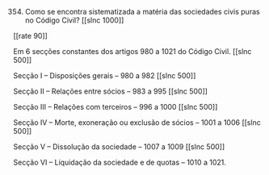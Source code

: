 354. Como se encontra sistematizada a matéria das sociedades civis puras no Código Civil?
[[slnc 1000]]

[[rate 90]]

Em 6 secções constantes dos artigos 980 a 1021 do Código Civil.
[[slnc 500]]

Secção I – Disposições gerais – 980 a 982
[[slnc 500]]

Secção II – Relações entre sócios – 983 a 995
[[slnc 500]]

Secção III – Relações com terceiros – 996 a 1000
[[slnc 500]]

Secção IV – Morte, exoneração ou exclusão de sócios – 1001 a 1006
[[slnc 500]]

Secção V – Dissolução da sociedade – 1007 a 1009
[[slnc 500]]

Secção VI – Liquidação da sociedade e de quotas – 1010 a 1021.
